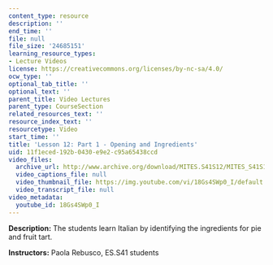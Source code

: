 ```yaml
---
content_type: resource
description: ''
end_time: ''
file: null
file_size: '24685151'
learning_resource_types:
- Lecture Videos
license: https://creativecommons.org/licenses/by-nc-sa/4.0/
ocw_type: ''
optional_tab_title: ''
optional_text: ''
parent_title: Video Lectures
parent_type: CourseSection
related_resources_text: ''
resource_index_text: ''
resourcetype: Video
start_time: ''
title: 'Lesson 12: Part 1 - Opening and Ingredients'
uid: 11f1eced-192b-0430-e9e2-c95a65438ccd
video_files:
  archive_url: http://www.archive.org/download/MITES.S41S12/MITES_S41S12_Lesson12_Part1_300k.mp4
  video_captions_file: null
  video_thumbnail_file: https://img.youtube.com/vi/18Gs4SWp0_I/default.jpg
  video_transcript_file: null
video_metadata:
  youtube_id: 18Gs4SWp0_I
---
```


**Description:** The students learn Italian by identifying the ingredients for pie and fruit tart.

**Instructors:** Paola Rebusco, ES.S41 students

